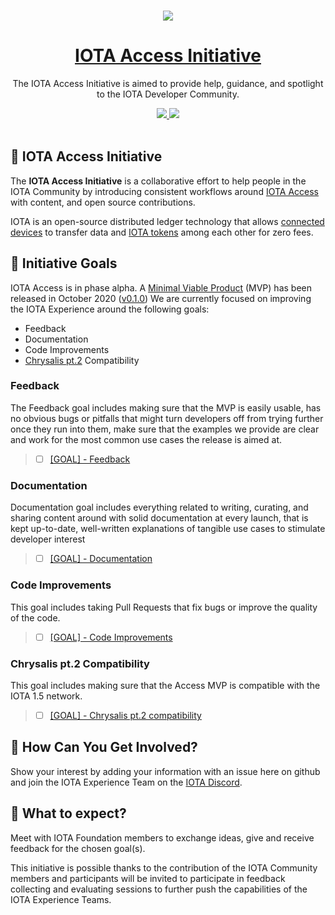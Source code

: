 <p align="center">
  <br>
  <a href="https://www.iota.org">
    <img src="https://images.ctfassets.net/xit7f234flxz/2UaYq5cR53ANDAKRT4HYWT/a4d962d037954adef7d0aa9a2e944a26/iota-small-logo.png"/>
  </a>
</p>

<h1 align="center"><a href="https://www.iota.org"> IOTA Access Initiative</a></h1>

<p align="center">The IOTA Access Initiative is aimed to provide help, guidance, and spotlight to the IOTA Developer Community.</p>

<p align="center">
  <a title="MIT License" href="LICENSE">
    <img src="https://img.shields.io/github/license/gridsome/gridsome.svg?style=flat-square&label=License&colorB=6cc24a">
  </a>
  <a title="Follow on Twitter" href="https://twitter.com/iota">
    <img src="https://img.shields.io/twitter/follow/iota.svg?style=social&label=Follow%20@iota">
  </a>
  <br>
  <br>
</p>


## 🌳 IOTA Access Initiative

The **IOTA Access Initiative** is a collaborative effort to help people in the IOTA Community by introducing consistent workflows around [IOTA Access](https://blog.iota.org/introducing-iota-access-686a2f017ff) with content, and open source contributions.

IOTA is an open-source distributed ledger technology that allows [connected devices](https://en.wikipedia.org/wiki/Connected_Devices) to transfer data and [IOTA tokens](https://docs.iota.org/docs/getting-started/0.1/clients/token) among each other for zero fees.

## 🎯 Initiative Goals

IOTA Access is in phase alpha. A [Minimal Viable Product](https://www.agilealliance.org/glossary/mvp/) (MVP) has been released in October 2020 ([v0.1.0](https://github.com/iotaledger/access-server/releases/tag/v0.1.0-alpha)) We are currently focused on improving the IOTA Experience around the following goals:

- Feedback
- Documentation
- Code Improvements
- [Chrysalis pt.2](https://blog.iota.org/chrysalis-iota-1-5-phase-2-update-and-next-steps-eecabe55d7bd)  Compatibility

### Feedback

The Feedback goal includes making sure that the MVP is easily usable, has no obvious bugs or pitfalls that might turn developers off from trying further once they run into them, make sure that the examples we provide are clear and work for the most common use cases the release is aimed at.

 > - [ ] [[GOAL] - Feedback](https://github.com/iota-community/X-Team_IOTA_Access/issues/1)

### Documentation

Documentation goal includes everything related to writing, curating, and sharing content around with solid documentation at every launch, that is kept up-to-date, well-written explanations of tangible use cases to stimulate developer interest

> - [ ]  [[GOAL] - Documentation](https://github.com/iota-community/X-Team_IOTA_Access/issues/2)


###  Code Improvements

This goal includes taking Pull Requests that fix bugs or improve the quality of the code.

> - [ ]  [[GOAL] - Code Improvements](https://github.com/iota-community/X-Team_IOTA_Access/issues/3)

### Chrysalis pt.2 Compatibility

This goal includes making sure that the Access MVP is compatible with the IOTA 1.5 network.

 > - [ ] [[GOAL] - Chrysalis pt.2 compatibility](https://github.com/iota-community/X-Team_IOTA_Access/issues/4)

## 🤔 How Can You Get Involved?

Show your interest by adding your information with an issue here on github and join the IOTA Experience Team on the [IOTA Discord](https://discord.iota.org).

## 👥 What to expect?

Meet with IOTA Foundation members to exchange ideas, give and receive feedback for the chosen goal(s).

This initiative is possible thanks to the contribution of the IOTA Community members and participants will be invited to participate in feedback collecting and evaluating sessions to further push the capabilities of the IOTA Experience Teams. 
